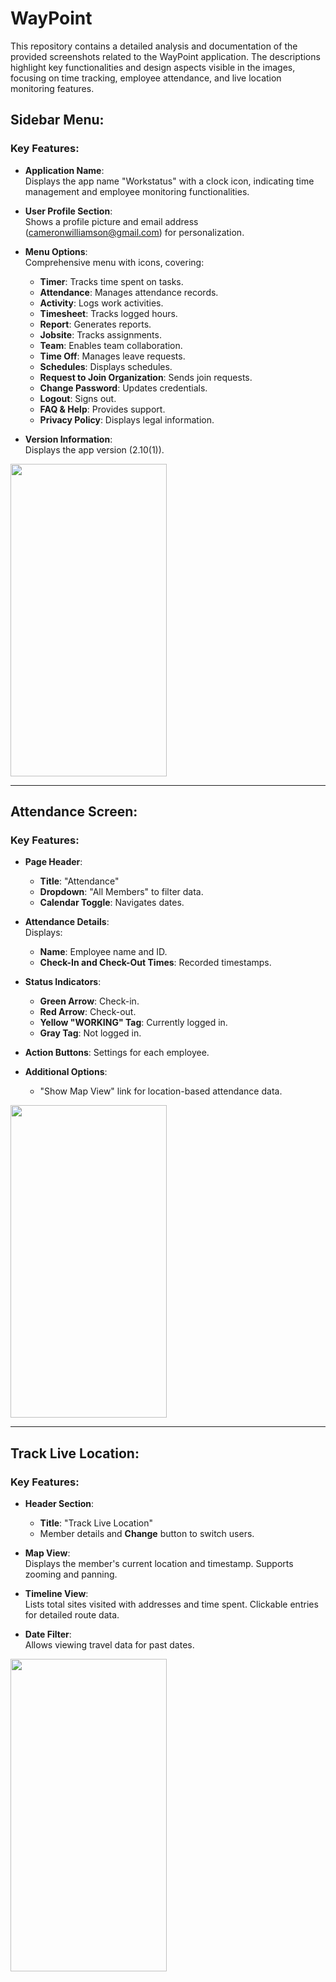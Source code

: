 # WayPoint

This repository contains a detailed analysis and documentation of the provided screenshots related to the WayPoint application. The descriptions highlight key functionalities and design aspects visible in the images, focusing on time tracking, employee attendance, and live location monitoring features.

## **Sidebar Menu:**

### Key Features:
- **Application Name**:  
  Displays the app name "Workstatus" with a clock icon, indicating time management and employee monitoring functionalities.
  
- **User Profile Section**:  
  Shows a profile picture and email address (cameronwilliamson@gmail.com) for personalization.
  
- **Menu Options**:  
  Comprehensive menu with icons, covering:
  - **Timer**: Tracks time spent on tasks.
  - **Attendance**: Manages attendance records.
  - **Activity**: Logs work activities.
  - **Timesheet**: Tracks logged hours.
  - **Report**: Generates reports.
  - **Jobsite**: Tracks assignments.
  - **Team**: Enables team collaboration.
  - **Time Off**: Manages leave requests.
  - **Schedules**: Displays schedules.
  - **Request to Join Organization**: Sends join requests.
  - **Change Password**: Updates credentials.
  - **Logout**: Signs out.
  - **FAQ & Help**: Provides support.
  - **Privacy Policy**: Displays legal information.
  
- **Version Information**:  
  Displays the app version (2.10(1)).

<img src="https://github.com/user-attachments/assets/76b9bbdc-443e-4181-8ea3-9e5fdd11539b" width="250" height="500" align="center" />

---

## **Attendance Screen:**

### Key Features:
- **Page Header**:  
  - **Title**: "Attendance"  
  - **Dropdown**: "All Members" to filter data.  
  - **Calendar Toggle**: Navigates dates.
  
- **Attendance Details**:  
  Displays:
  - **Name**: Employee name and ID.
  - **Check-In and Check-Out Times**: Recorded timestamps.
  
- **Status Indicators**:
  - **Green Arrow**: Check-in.
  - **Red Arrow**: Check-out.
  - **Yellow "WORKING" Tag**: Currently logged in.
  - **Gray Tag**: Not logged in.
  
- **Action Buttons**: Settings for each employee.
  
- **Additional Options**:
  - "Show Map View" link for location-based attendance data.

<img src="https://github.com/user-attachments/assets/24307c00-4238-48c7-b917-b51738b037c2" width="250" height="500" align="center" />

---

## **Track Live Location:**

### Key Features:
- **Header Section**:  
  - **Title**: "Track Live Location"  
  - Member details and **Change** button to switch users.
  
- **Map View**:  
  Displays the member's current location and timestamp. Supports zooming and panning.
  
- **Timeline View**:  
  Lists total sites visited with addresses and time spent. Clickable entries for detailed route data.
  
- **Date Filter**:  
  Allows viewing travel data for past dates.

<img src="https://github.com/user-attachments/assets/210631d6-7198-4f99-8565-2f03e0cf0612" width="250" height="500" align="center" />

